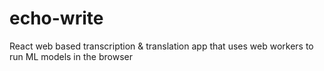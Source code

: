 # echo-write
 React web based transcription & translation app that uses web workers to run ML models in the browser
